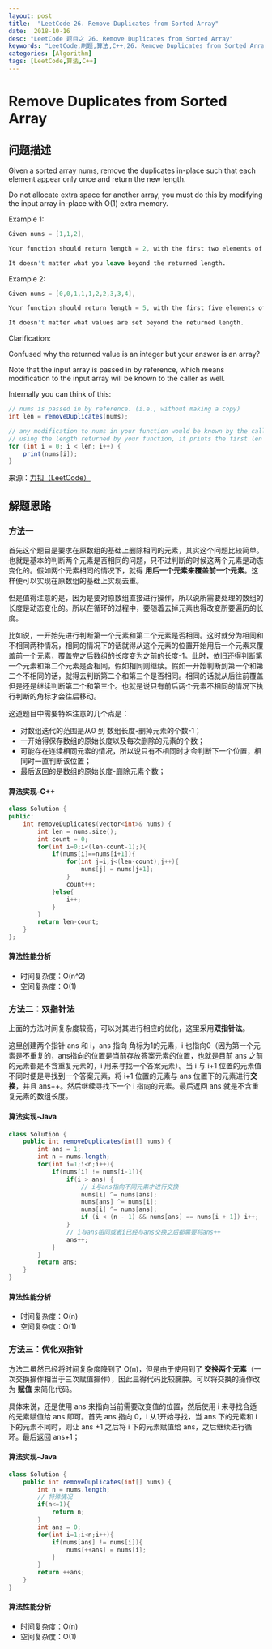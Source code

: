 ```yaml
---
layout: post
title:  "LeetCode 26. Remove Duplicates from Sorted Array"
date:  2018-10-16
desc: "LeetCode 题目之 26. Remove Duplicates from Sorted Array"
keywords: "LeetCode,刷题,算法,C++,26. Remove Duplicates from Sorted Array"
categories: [Algorithm]
tags: [LeetCode,算法,C++]
---
```

# Remove Duplicates from Sorted Array

## 问题描述

Given a sorted array nums, remove the duplicates in-place such that each element appear only once and return the new length.

Do not allocate extra space for another array, you must do this by modifying the input array in-place with O(1) extra memory.

Example 1:

```s
Given nums = [1,1,2],

Your function should return length = 2, with the first two elements of nums being 1 and 2 respectively.

It doesn't matter what you leave beyond the returned length.
```

Example 2:

```s
Given nums = [0,0,1,1,1,2,2,3,3,4],

Your function should return length = 5, with the first five elements of nums being modified to 0, 1, 2, 3, and 4 respectively.

It doesn't matter what values are set beyond the returned length.
```

Clarification:

Confused why the returned value is an integer but your answer is an array?

Note that the input array is passed in by reference, which means modification to the input array will be known to the caller as well.

Internally you can think of this:

```java
// nums is passed in by reference. (i.e., without making a copy)
int len = removeDuplicates(nums);

// any modification to nums in your function would be known by the caller.
// using the length returned by your function, it prints the first len elements.
for (int i = 0; i < len; i++) {
    print(nums[i]);
}
```

来源：[力扣（LeetCode）](https://leetcode-cn.com/problems/remove-duplicates-from-sorted-array)

## 解题思路

### 方法一

首先这个题目是要求在原数组的基础上删除相同的元素，其实这个问题比较简单。也就是基本的判断两个元素是否相同的问题，只不过判断的时候这两个元素是动态变化的。假如两个元素相同的情况下，就得 **用后一个元素来覆盖前一个元素**。这样便可以实现在原数组的基础上实现去重。

但是值得注意的是，因为是要对原数组直接进行操作，所以说所需要处理的数组的长度是动态变化的。所以在循环的过程中，要随着去掉元素也得改变所要遍历的长度。

比如说，一开始先进行判断第一个元素和第二个元素是否相同。这时就分为相同和不相同两种情况，相同的情况下的话就得从这个元素的位置开始用后一个元素来覆盖前一个元素，覆盖完之后数组的长度变为之前的长度-1。此时，依旧还得判断第一个元素和第二个元素是否相同，假如相同则继续。假如一开始判断到第一个和第二个不相同的话，就得去判断第二个和第三个是否相同。相同的话就从后往前覆盖但是还是继续判断第二个和第三个。也就是说只有前后两个元素不相同的情况下执行判断的角标才会往后移动。

这道题目中需要特殊注意的几个点是：

- 对数组迭代的范围是从0 到 数组长度-删掉元素的个数-1；
- 一开始得保存数组的原始长度以及每次删除的元素的个数；
- 可能存在连续相同元素的情况，所以说只有不相同时才会判断下一个位置，相同时一直判断该位置；
- 最后返回的是数组的原始长度-删除元素个数；

#### 算法实现-C++

```c++
class Solution {
public:
    int removeDuplicates(vector<int>& nums) {
        int len = nums.size();
        int count = 0;
        for(int i=0;i<(len-count-1);){
            if(nums[i]==nums[i+1]){
                for(int j=i;j<(len-count);j++){
                    nums[j] = nums[j+1];
                }
                count++;
            }else{
                i++;
            }
        }
        return len-count;
    }
};
```

#### 算法性能分析

- 时间复杂度：O(n^2)
- 空间复杂度：O(1)

### 方法二：双指针法

上面的方法时间复杂度较高，可以对其进行相应的优化，这里采用**双指针法**。

这里创建两个指针 ans 和 i，ans 指向 角标为1的元素，i 也指向0（因为第一个元素是不重复的，ans指向的位置是当前存放答案元素的位置，也就是目前 ans 之前的元素都是不含重复元素的，i 用来寻找一个答案元素）。当 i 与 i+1 位置的元素值不同时便是寻找到一个答案元素，将 i+1 位置的元素与 ans 位置下的元素进行**交换**，并且 ans++。然后继续寻找下一个 i 指向的元素。最后返回 ans 就是不含重复元素的数组长度。

#### 算法实现-Java

```java
class Solution {
    public int removeDuplicates(int[] nums) {
        int ans = 1;
        int n = nums.length;
        for(int i=1;i<n;i++){
            if(nums[i] != nums[i-1]){
                if(i > ans) {
                    // i与ans指向不同元素才进行交换
                    nums[i] ^= nums[ans];
                    nums[ans] ^= nums[i];
                    nums[i] ^= nums[ans];
                    if (i < (n - 1) && nums[ans] == nums[i + 1]) i++;
                }
                // i与ans相同或者i已经与ans交换之后都需要将ans++
                ans++;
            }
        }
        return ans;
    }
}
```

#### 算法性能分析

- 时间复杂度：O(n)
- 空间复杂度：O(1)

### 方法三：优化双指针

方法二虽然已经将时间复杂度降到了 O(n)，但是由于使用到了 **交换两个元素**（一次交换操作相当于三次赋值操作），因此显得代码比较臃肿。可以将交换的操作改为 **赋值** 来简化代码。

具体来说，还是使用 ans 来指向当前需要改变值的位置，然后使用 i 来寻找合适的元素赋值给 ans 即可。首先 ans 指向 0，i 从1开始寻找，当 ans 下的元素和 i 下的元素不同时，则让 ans +1 之后将 i 下的元素赋值给 ans，之后继续进行循环。最后返回 ans+1；

#### 算法实现-Java

```java
class Solution {
    public int removeDuplicates(int[] nums) {
        int n = nums.length;
        // 特殊情况
        if(n<=1){
            return n;
        }
        int ans = 0;
        for(int i=1;i<n;i++){
            if(nums[ans] != nums[i]){
                nums[++ans] = nums[i];
            }
        }
        return ++ans;
    }
}
```

#### 算法性能分析

- 时间复杂度：O(n)
- 空间复杂度：O(1)
